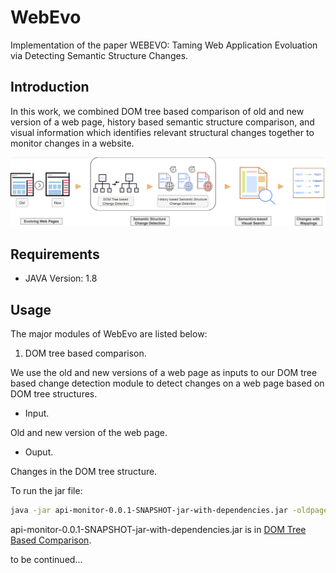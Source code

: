 # WebEvo
Implementation of the paper WEBEVO: Taming Web Application Evoluation via Detecting Semantic Structure Changes.
## Introduction
In this work, we combined DOM tree based comparison of old and new version of a web page, history based semantic structure comparison, and visual information which identifies relevant structural changes together to monitor changes in a website.

![Overview of Workflow of WebEvo](overview.png)
## Requirements
+ JAVA Version: 1.8
## Usage
The major modules of WebEvo are listed below:

1. DOM tree based comparison.

We use the old and new versions of a web page as inputs to our DOM tree based change detection module to detect changes on a web page based on DOM tree structures.

+ Input.

Old and new version of the web page.

+ Ouput.

Changes in the DOM tree structure.

To run the jar file:
```bash
java -jar api-monitor-0.0.1-SNAPSHOT-jar-with-dependencies.jar -oldpage: <oldpage> -newpage: <newpage>
```

api-monitor-0.0.1-SNAPSHOT-jar-with-dependencies.jar is in [DOM Tree Based Comparison](DOMTreeBasedComparison).

to be continued...
